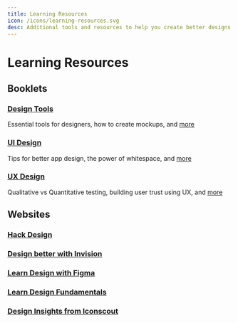 ```yaml
---
title: Learning Resources
icon: /icons/learning-resources.svg
desc: Additional tools and resources to help you create better designs! 
---
```


# Learning Resources

## Booklets

### [Design Tools](https://www.booklets.io/c/design-tools)

Essential tools for designers, how to create mockups, and [more](https://www.booklets.io/c/design-tools)

### [UI Design](https://www.booklets.io/c/ui-design)

Tips for better app design, the power of whitespace, and [more](https://www.booklets.io/c/ui-design)

### [UX Design](https://www.booklets.io/c/ux-design)

Qualitative vs Quantitative testing, building user trust using UX, and [more](https://www.booklets.io/c/ux-design)

## Websites

### [Hack Design](https://hackdesign.org/lessons)

### [Design better with Invision](https://www.designbetter.co/)

### [Learn Design with Figma](https://www.figma.com/resources/learn-design/)

### [Learn Design Fundamentals](https://thefutur.com/learn-design-fundamentals)

### [Design Insights from Iconscout](https://medium.com/iconscout/tagged/design-insights)